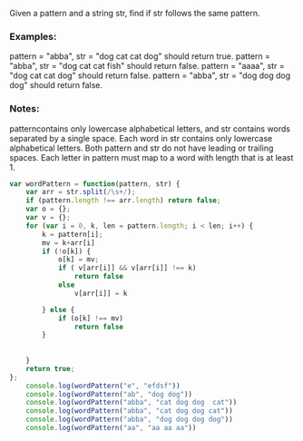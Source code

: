 Given a pattern and a string str, find if str follows the same pattern.

### Examples:
pattern = "abba", str = "dog cat cat dog" should return true.
pattern = "abba", str = "dog cat cat fish" should return false.
pattern = "aaaa", str = "dog cat cat dog" should return false.
pattern = "abba", str = "dog dog dog dog" should return false.
### Notes:
patterncontains only lowercase alphabetical letters, and str contains words separated by a single space. Each word in str contains only lowercase alphabetical letters.
Both pattern and str do not have leading or trailing spaces.
Each letter in pattern must map to a word with length that is at least 1.

```js
var wordPattern = function(pattern, str) {
    var arr = str.split(/\s+/);
    if (pattern.length !== arr.length) return false;
    var o = {};
    var v = {};
    for (var i = 0, k, len = pattern.length; i < len; i++) {
        k = pattern[i];
        mv = k+arr[i]
        if (!o[k]) {
            o[k] = mv;
            if ( v[arr[i]] && v[arr[i]] !== k)
                return false
            else
                v[arr[i]] = k

        } else {
            if (o[k] !== mv) 
                return false
        }
        
        
    }
    return true;
};
    console.log(wordPattern("e", "efdsf"))
    console.log(wordPattern("ab", "dog dog"))
    console.log(wordPattern("abba", "cat dog dog  cat"))
    console.log(wordPattern("abba", "cat dog dog cat"))
    console.log(wordPattern("abba", "dog dog dog dog"))
    console.log(wordPattern("aa", "aa aa aa"))
```
